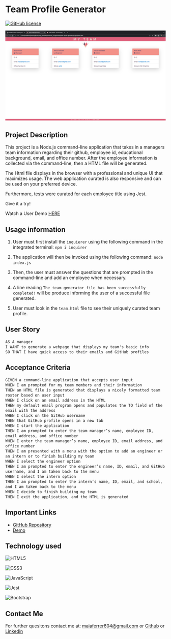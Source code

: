 # Team Profile Generator
[![GitHub license](https://img.shields.io/github/license/Naereen/StrapDown.js.svg)](https://github.com/Naereen/StrapDown.js/blob/master/LICENSE)

![screenshot of team generator](./assets/images/app-screenshot.jpeg)

## Project Description
This project is a Node.js command-line application that takes in a managers team information regarding their github, employee id, educational background, email, and office number. After the employee information is collected via the command-line, then a HTML file will be generated.

The Html file displays in the browser with a professional and unique UI that maximizes usage. The web application curated is also responsive and can be used on your preferred device. 

Furthermore, tests were curated for each employee title using Jest.

Give it a try!

Watch a User Demo [HERE](https://youtu.be/CHCe77cbL7Y)

## Usage information
1. User must first install the `inquierer` using the following command in the integrated terminal: 
`npm i inquirer`

2. The application will then be invoked using the following command:
`node index.js`

3. Then, the user must answer the questions that are prompted in the command-line and add an employee when necessary. 

4. A line reading `The team generator file has been successfully completed!` will be produce informing the user of a successful file generated.

5. User must look in the `team.html` file to see their uniquely curated team profile.

## User Story
```
AS A manager
I WANT to generate a webpage that displays my team's basic info
SO THAT I have quick access to their emails and GitHub profiles
```

## Acceptance Criteria
```
GIVEN a command-line application that accepts user input
WHEN I am prompted for my team members and their information
THEN an HTML file is generated that displays a nicely formatted team roster based on user input
WHEN I click on an email address in the HTML
THEN my default email program opens and populates the TO field of the email with the address
WHEN I click on the GitHub username
THEN that GitHub profile opens in a new tab
WHEN I start the application
THEN I am prompted to enter the team manager’s name, employee ID, email address, and office number
WHEN I enter the team manager’s name, employee ID, email address, and office number
THEN I am presented with a menu with the option to add an engineer or an intern or to finish building my team
WHEN I select the engineer option
THEN I am prompted to enter the engineer’s name, ID, email, and GitHub username, and I am taken back to the menu
WHEN I select the intern option
THEN I am prompted to enter the intern’s name, ID, email, and school, and I am taken back to the menu
WHEN I decide to finish building my team
THEN I exit the application, and the HTML is generated
```

## Important Links

- [GitHub Repository](https://github.com/maiaferrer/team-profile-generator)
- [Demo](https://youtu.be/CHCe77cbL7Y)

## Technology used
![HTML5](https://img.shields.io/badge/html5-%23E34F26.svg?style=for-the-badge&logo=html5&logoColor=white)

![CSS3](https://img.shields.io/badge/css3-%231572B6.svg?style=for-the-badge&logo=css3&logoColor=white)

![JavaScript](https://img.shields.io/badge/javascript-%23323330.svg?style=for-the-badge&logo=javascript&logoColor=%23F7DF1E)

![Jest](https://img.shields.io/badge/-jest-%23C21325?style=for-the-badge&logo=jest&logoColor=white)

![Bootstrap](https://img.shields.io/badge/bootstrap-%23563D7C.svg?style=for-the-badge&logo=bootstrap&logoColor=white)

## Contact Me

For further quesitons contact me at: maiaferrer604@gmail.com or
[Github](https://github.com/maiaferrer) or
[Linkedin](https://www.linkedin.com/in/maia-f-2b7aa710a)